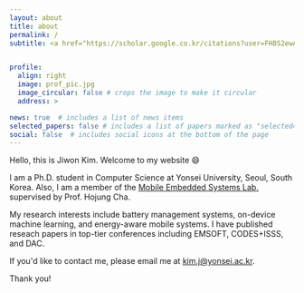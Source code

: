 ```yaml
---
layout: about
title: about
permalink: /
subtitle: <a href="https://scholar.google.co.kr/citations?user=FH8S2ewAAAAJ&hl=en">Google Scholar</a> | <a href="/assets/pdf/Jiwon_Kim-CV_2022.pdf">CV</a>


profile:
  align: right
  image: prof_pic.jpg
  image_circular: false # crops the image to make it circular
  address: >

news: true  # includes a list of news items
selected_papers: false # includes a list of papers marked as "selected={true}"
social: false  # includes social icons at the bottom of the page
---
```


Hello, this is Jiwon Kim. Welcome to my website :smile:

I am a Ph.D. student in Computer Science at Yonsei University, Seoul, South Korea. Also, I am a member of the [Mobile Embedded Systems Lab.](https://mobed.yonsei.ac.kr) supervised by Prof. Hojung Cha.

My research interests include battery management systems, on-device machine learning, and energy-aware mobile systems. I have published reseach papers in top-tier conferences including EMSOFT, CODES+ISSS, and DAC.

If you'd like to contact me, please email me at [kim.j@yonsei.ac.kr](mailto:kim.j@yonsei.ac.kr). 

Thank you!